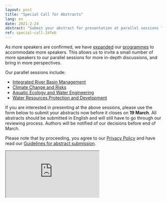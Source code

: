```yaml
---
layout: post
title: "Special Call for Abstracts"
lang: en
date: 2021-2-24
abstract: "Submit your abstract for presentation at parallel sessions "
ref: special-call-24feb
---
```

As more speakers are confirmed, we have [expanded](/blog/2021/02/24/more-programme-updates) our [programmes](/programmes) to accommodate more speakers. This allows us to invite a small number of more speakers to our parallel sessions for more in-depth discussions, and bring in more perspectives.

Our parallel sessions include:

- [Integrated River Basin Management](/programmes/parallel-river-basin)
- [Climate Change and Risks](/programmes/parallel-climate)
- [Aquatic Ecology and Water Engineering](/programmes/parallel-ecology-and-engineering)
- [Water Resources Protection and Development](/programmes/parallel-water-resources)

If you are interested in presenting at the above sessions, please use the form below to submit your abstracts now before it closes on **19 March**. All abstracts should be submitted in English and will still have to go through our reviewing process. Authors will be notified of our decisions before end of March.

Please note that by proceeding, you agree to our [Privacy Policy](/privacy) and have read our [Guidelines for abstract submission](/take-part/#abstract). 

<iframe id="submission-form" class="embed-responsive-item w-100 border-0" scrolling="no" src="https://jrc.nhri.cn/app/mf/embed.php?id=30143&element_18=webpage" title="ESTDS2020 Abstract Submission"><a href="https://jrc.nhri.cn/app/mf/view.php?id=30143&element_18=webpage" title="ESTDS2020 Abstract Submission">ESTDS2020 Abstract Submission</a></iframe>
<script src="https://cdn.jsdelivr.net/gh/estds/cdn-res/iframe-resizer/iframeResizer.min.js"></script>
<script>
  $("#submission-reminder").modal('show');
  iFrameResize({ log: true }, '#submission-form');
</script>
